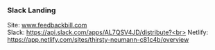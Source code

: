 ### Slack Landing

Site: www.feedbackbill.com<br>
Slack: https://api.slack.com/apps/AL7QSV4JD/distribute?<br>
Netlify: https://app.netlify.com/sites/thirsty-neumann-c81c4b/overview
